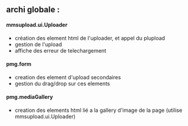 ## archi globale :




#### mmsupload.ui.Uploader
- création des element html de l'uploader, et appel du plupload
- gestion de l'upload
- affiche des erreur de telechargement

#### pmg.form
- creation des element d'upload secondaires
- gestion du drag/drop sur ces elements

#### pmg.mediaGallery
- creation des elements html lié a la gallery d'image de la page (utilise mmsupload.ui.Uploader)
